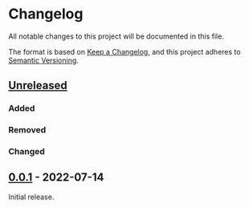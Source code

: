 # Changelog
All notable changes to this project will be documented in this file.

The format is based on [Keep a Changelog](https://keepachangelog.com/en/1.0.0/),
and this project adheres to [Semantic Versioning](https://semver.org/spec/v2.0.0.html).

## [Unreleased]

### Added

### Removed

### Changed

## [0.0.1] - 2022-07-14

Initial release.

[Unreleased]: https://github.com/fmatter/elan-scissors/compare/1.0.0...HEAD
[0.0.1]: https://github.com/fmatter/elan-scissors/releases/tag/0.0.1
